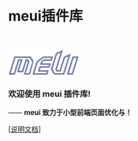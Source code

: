 # meui插件库

<br>

![欢迎使用meui！](./logo.png "欢迎使用meui！")  

### 欢迎使用 meui 插件库!
—— **meui 致力于小型前端页面优化与！**  


[<a href="https://github.com/wzs28150/mepackage/wiki">说明文档</a>]
